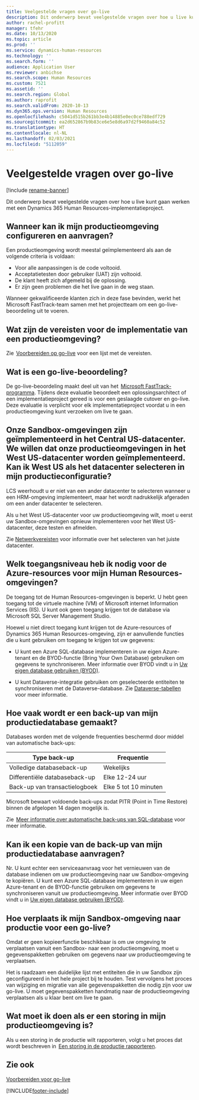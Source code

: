 ```yaml
---
title: Veelgestelde vragen over go-live
description: Dit onderwerp bevat veelgestelde vragen over hoe u live kunt gaan werken met een Dynamics 365 Human Resources-implementatieproject.
author: rachel-profitt
manager: tfehr
ms.date: 10/13/2020
ms.topic: article
ms.prod: ''
ms.service: dynamics-human-resources
ms.technology: ''
ms.search.form: ''
audience: Application User
ms.reviewer: anbichse
ms.search.scope: Human Resources
ms.custom: 7521
ms.assetid: ''
ms.search.region: Global
ms.author: raprofit
ms.search.validFrom: 2020-10-13
ms.dyn365.ops.version: Human Resources
ms.openlocfilehash: c5041d515b261bb3e4b14885e0ec0ce788edf729
ms.sourcegitcommit: ea2d652867b9b83ce6e5e8d6a97d2f9460a84c52
ms.translationtype: HT
ms.contentlocale: nl-NL
ms.lasthandoff: 02/03/2021
ms.locfileid: "5112059"
---
```

# <a name="go-live-faq"></a>Veelgestelde vragen over go-live 

[!include [rename-banner](~/includes/cc-data-platform-banner.md)]

Dit onderwerp bevat veelgestelde vragen over hoe u live kunt gaan werken met een Dynamics 365 Human Resources-implementatieproject. 

## <a name="when-can-i-configure-and-request-my-production-environment"></a>Wanneer kan ik mijn productieomgeving configureren en aanvragen? 

Een productieomgeving wordt meestal geïmplementeerd als aan de volgende criteria is voldaan:

- Voor alle aanpassingen is de code voltooid.
- Acceptatietesten door gebruiker (UAT) zijn voltooid.
- De klant heeft zich afgemeld bij de oplossing.
- Er zijn geen problemen die het live gaan in de weg staan. 

Wanneer gekwalificeerde klanten zich in deze fase bevinden, werkt het Microsoft FastTrack-team samen met het projectteam om een go-live-beoordeling uit te voeren. 

## <a name="what-are-the-prerequisites-to-deploying-a-production-environment"></a>Wat zijn de vereisten voor de implementatie van een productieomgeving? 

Zie  [Voorbereiden op go-live](hr-admin-go-live-prepare.md) voor een lijst met de vereisten. 

## <a name="what-is-a-go-live-assessment"></a>Wat is een go-live-beoordeling?  

De go-live-beoordeling maakt deel uit van het  [Microsoft FastTrack-programma](https://docs.microsoft.com/dynamics365/fin-ops-core/fin-ops/get-started/fasttrack-dynamics-365-overview). Tijdens deze evaluatie beoordeelt een oplossingsarchitect of een implementatieproject gereed is voor een geslaagde cutover en go-live. Deze evaluatie is verplicht voor elk implementatieproject voordat u in een productieomgeving kunt verzoeken om live te gaan. 

## <a name="our-sandbox-environments-are-deployed-in-the-central-us-datacenter-we-want-our-production-environments-to-be-deployed-in-the-west-us-datacenter-can-i-select-west-us-as-the-datacenter-in-my-production-configuration"></a>Onze Sandbox-omgevingen zijn geïmplementeerd in het Central US-datacenter. We willen dat onze productieomgevingen in het West US-datacenter worden geïmplementeerd. Kan ik West US als het datacenter selecteren in mijn productieconfiguratie? 

LCS weerhoudt u er niet van een ander datacenter te selecteren wanneer u een HRM-omgeving implementeert, maar het wordt nadrukkelijk afgeraden om een ander datacenter te selecteren.  

Als u het West US-datacenter voor uw productieomgeving wilt, moet u eerst uw Sandbox-omgevingen opnieuw implementeren voor het West US-datacenter, deze testen en afmelden. 

Zie [Netwerkvereisten](https://docs.microsoft.com/dynamics365/fin-ops-core/fin-ops/get-started/system-requirements#network-requirements) voor informatie over het selecteren van het juiste datacenter. 

## <a name="what-level-of-access-do-i-have-to-the-azure-resources-for-my-human-resources-environments"></a>Welk toegangsniveau heb ik nodig voor de Azure-resources voor mijn Human Resources-omgevingen?  

De toegang tot de Human Resources-omgevingen is beperkt. U hebt geen toegang tot de virtuele machine (VM) of Microsoft internet Information Services (IIS). U kunt ook geen toegang krijgen tot de database via Microsoft SQL Server Management Studio. 

Hoewel u niet direct toegang kunt krijgen tot de Azure-resources of Dynamics 365 Human Resources-omgeving, zijn er aanvullende functies die u kunt gebruiken om toegang te krijgen tot uw gegevens:

- U kunt een Azure SQL-database implementeren in uw eigen Azure-tenant en de BYOD-functie (Bring Your Own Database) gebruiken om gegevens te synchroniseren. Meer informatie over BYOD vindt u in [Uw eigen database gebruiken (BYOD)](https://docs.microsoft.com/dynamics365/fin-ops-core/dev-itpro/analytics/export-entities-to-your-own-database).

- U kunt Dataverse-integratie gebruiken om geselecteerde entiteiten te synchroniseren met de Dataverse-database. Zie [Dataverse-tabellen](hr-developer-entities.md) voor meer informatie. 

## <a name="how-often-is-my-production-database-backed-up"></a>Hoe vaak wordt er een back-up van mijn productiedatabase gemaakt? 

Databases worden met de volgende frequenties beschermd door middel van automatische back-ups:

| Type back-up | Frequentie |
| --- | --- |
| Volledige databaseback-up | Wekelijks |
| Differentiële databaseback-up | Elke 12-24 uur |
| Back-up van transactielogboek | Elke 5 tot 10 minuten |

Microsoft bewaart voldoende back-ups zodat PITR (Point in Time Restore) binnen de afgelopen 14 dagen mogelijk is. 

Zie  [Meer informatie over automatische back-ups van SQL-database](https://docs.microsoft.com/azure/azure-sql/database/automated-backups-overview?tabs=single-database) voor meer informatie. 

## <a name="can-i-request-a-copy-of-the-backup-of-my-production-database"></a>Kan ik een kopie van de back-up van mijn productiedatabase aanvragen? 

Nr. U kunt echter een serviceaanvraag voor het vernieuwen van de database indienen om uw productieomgeving naar uw Sandbox-omgeving te kopiëren. U kunt een Azure SQL-database implementeren in uw eigen Azure-tenant en de BYOD-functie gebruiken om gegevens te synchroniseren vanuit uw productieomgeving. Meer informatie over BYOD vindt u in [Uw eigen database gebruiken (BYOD)](https://docs.microsoft.com/dynamics365/fin-ops-core/dev-itpro/analytics/export-entities-to-your-own-database). 

## <a name="how-do-i-move-my-sandbox-environment-to-production-for-go-live"></a>Hoe verplaats ik mijn Sandbox-omgeving naar productie voor een go-live? 

Omdat er geen kopieerfunctie beschikbaar is om uw omgeving te verplaatsen vanuit een Sandbox- naar een productieomgeving, moet u gegevenspakketten gebruiken om gegevens naar uw productieomgeving te verplaatsen.  

Het is raadzaam een duidelijke lijst met entiteiten die in uw Sandbox zijn geconfigureerd in het hele project bij te houden. Test vervolgens het proces van wijziging en migratie van alle gegevenspakketten die nodig zijn voor uw go-live. U moet gegevenspakketten handmatig naar de productieomgeving verplaatsen als u klaar bent om live te gaan. 

## <a name="what-should-i-do-if-my-production-environment-is-down"></a>Wat moet ik doen als er een storing in mijn productieomgeving is? 

Als u een storing in de productie wilt rapporteren, volgt u het proces dat wordt beschreven in  [Een storing in de productie rapporteren](https://docs.microsoft.com/dynamics365/fin-ops-core/dev-itpro/lifecycle-services/report-production-outage). 

 ## <a name="see-also"></a>Zie ook

 [Voorbereiden voor go-live](hr-admin-go-live-prepare.md)


[!INCLUDE[footer-include](../includes/footer-banner.md)]